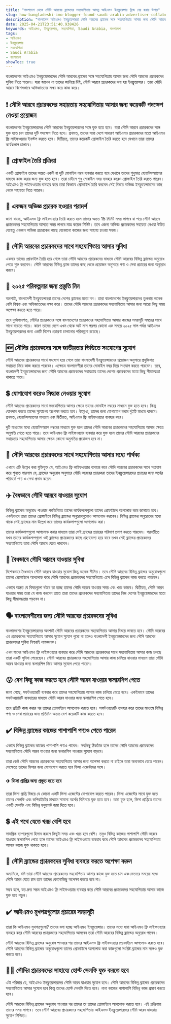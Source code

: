 ```yaml
---
title: "বাংলাদেশ থেকে সৌদি আরবের ব্র্যান্ডদের সহযোগিতায় আসন্ন আইএমও ইনফ্লুয়েন্সার খুঁজে বের করার উপায়"
slug: how-bangladeshi-imo-blogger-found-saudi-arabia-advertiser-collaboration-2025-04-21
description: "বাংলাদেশ আইএমও ইনফ্লুয়েন্সাররা সৌদি আরবের ব্র্যান্ডের সঙ্গে সহযোগিতায় আসার জন্য সৌদি আরবের প্রচারকদের সুবিধা নেবে। আপনারা আরবদেশে অভিজাতদের লক্ষ্য করতে পারেন।"
date: 2025-04-21T23:51:40.938426
keywords: আইএমও, ইনফ্লুয়েন্সার, সহযোগিতা, Saudi Arabia, বাংলাদেশ
tags:
- আইএমও
- ইনফ্লুয়েন্সার
- সহযোগিতা
- Saudi Arabia
- বাংলাদেশ
showToc: true
---
```


বাংলাদেশের আইএমও ইনফ্লুয়েন্সারদের সৌদি আরবের ব্র্যান্ডের সঙ্গে সহযোগিতায় আসার জন্য সৌদি আরবের প্রচারকদের সুবিধা নিতে পারেন। যারা জানেন না তাদের জানিয়ে দিই, সৌদি আরবে প্রচারকদের বলা হয় ইনফ্লুয়েন্সার। তারা সৌদি আরবে বিশেষভাবে অভিজাতদের লক্ষ্য করে কাজ করে।


## ❗ সৌদি আরবে প্রচারকদের সহায়তায় সহযোগিতায় আসার জন্য কয়েকটি পদক্ষেপ নেওয়া প্রয়োজন

বাংলাদেশের ইনফ্লুয়েন্সারদের সৌদি আরবের ইনফ্লুয়েন্সারদের সঙ্গে যুক্ত হতে হবে। যারা সৌদি আরবে প্রচারকদের সঙ্গে যুক্ত হতে চান তাদের দুটি পদক্ষেপ নিতে হবে। প্রথমত, তাদের সারা দেশে সাধারণ আইএমও প্রচারকদের মতো আইএমও ফ্রি লাইফওয়্যার ইনস্টল করতে হবে। দ্বিতীয়ত, তাদের কয়েকটি প্রোফাইল তৈরি করতে হবে যেখানে তারা তাদের কার্যকলাপ চালাবে। 

## 📣 প্রোফাইল তৈরি প্রক্রিয়া

একটি প্রোফাইল তাদের অন্তত একটি বা দুটি মোবাইল নম্বর ব্যবহার করতে হবে যেখানে তাদের শুধুমাত্র হোয়াটসঅ্যাপের মাধ্যমে কাজ করার জন্য যুক্ত হতে হবে। তারা চাইলে শুধু মোবাইল নম্বর ব্যবহার করেও প্রোফাইল তৈরি করতে পারেন। আইএমও ফ্রি লাইফওয়্যার ব্যবহার করে তারা কিভাবে প্রোফাইল তৈরি করবেন সেই বিষয়ে অভিজ্ঞ ইনফ্লুয়েন্সারদের কাছ থেকে সহায়তা নিতে পারেন। 

## 🧿 একজন অভিজ্ঞ প্রচারক হওয়ার পরামর্শ

জানা যাচ্ছে, আইএমও ফ্রি লাইফওয়্যার তৈরি করতে হলে তাদের অন্তত 15 মিনিট সময় লাগবে যা পরে সৌদি আরবে প্রচারকদের সহযোগিতায় আসতে সময় লাগবে মাত্র কয়েক মিনিট। তবে এজন্য অভিজ্ঞ প্রচারকদের সহায়তা নেওয়া উচিত যেহেতু একজন অভিজ্ঞ প্রচারকের কাছে যেকোনো কাজের জন্য সাহায্য চাওয়া সহজ। 

## 📝 সৌদি আরবের প্রচারকদের সাথে সহযোগিতায় আসার সুবিধা

একবার তাদের প্রোফাইল তৈরি হয়ে গেলে তারা সৌদি আরবের প্রচারকদের মাধ্যমে সৌদি আরবের বিভিন্ন ব্র্যান্ডের অনুরোধ পেতে শুরু করবেন। সৌদি আরবের বিভিন্ন ব্র্যান্ড তাদের কাছ থেকে প্রয়োজন অনুসারে পণ্য ও সেবা প্রচারের জন্য অনুরোধ করবে। 

## 📆 ২০২৫ পরিকল্পনার জন্য প্রস্তুতি নিন

অবশ্যই, বাংলাদেশী ইনফ্লুয়েন্সাররা তাদের দেশের ব্র্যান্ডের মতো নন। তারা বাংলাদেশের ইনফ্লুয়েন্সারদের তুলনায় অনেক বেশি বিশ্বস্ত এবং অভিজাতদের লক্ষ্য করে। তাদের সৌদি আরবের প্রচারকদের সহযোগিতায় আসার জন্য আরো কিছু সময় অপেক্ষা করতে হতে পারে।   

তবে দুর্ভাগ্যবশত, সৌদির প্রচারকদের সঙ্গে বাংলাদেশের প্রচারকদের সহযোগিতায় আসার কাজের সময়সূচী সময়ের সাথে সাথে বাড়তে পারে। কারণ তাদের দেশে এখন থেকে আট মাস পরপর কোনো এক সময়ে ২০২৫ সাল পর্যন্ত আইএমও ইনফ্লুয়েন্সারদের জন্য একটি বিশেষ প্রচারণা চালানোর পরিকল্পনা রয়েছে। 

## 🆕 সৌদির প্রচারকদের সঙ্গে জাতীয়তার ভিত্তিতে সংযোগের সুযোগ

সৌদি আরবের প্রচারকদের সাথে সংযোগ হয়ে গেলে তারা বাংলাদেশী ইনফ্লুয়েন্সারদের প্রয়োজন অনুসারে প্রযুক্তিগত সহায়তা নিয়ে কাজ করতে পারবেন। এক্ষেত্রে বাংলাদেশীরা তাদের মোবাইল নম্বর দিয়ে সংযোগ করতে পারবেন। তবে, বাংলাদেশী ইনফ্লুয়েন্সারদের জন্য সৌদি আরবের প্রচারকদের সহায়তায় তাদের দেশের প্রচারকদের মতো কিছু সীমাবদ্ধতা থাকতে পারে। 

## 💲 যোগাযোগ করেও সিদ্ধান্ত নেওয়ার সুযোগ

সৌদি আরবের প্রচারকদের সাথে সহযোগিতায় আসার ক্ষেত্রে তাদের মোবাইল নম্বরের মাধ্যমে যুক্ত হতে হবে। কিন্তু যোগদান করতে তাদের সুযোগের অপেক্ষা করতে হবে। উল্লেখ্য, তাদের জন্য যোগাযোগ করার দুইটি মাধ্যম থাকবে। প্রথমত, হোয়াটসঅ্যাপের মাধ্যমে এবং দ্বিতীয়ত, আইএমও ফ্রি লাইফওয়্যার ব্যবহার করে। 

দুটি মাধ্যমের মধ্যে হোয়াটসঅ্যাপ নম্বরের মাধ্যমে যুক্ত হলে তাদের সৌদি আরবের প্রচারকদের সহযোগিতায় আসার ক্ষেত্রে অনুমতি পেতে হতে পারে। তবে আইএমও ফ্রি লাইফওয়্যার ব্যবহার করে যুক্ত হলে তাদের সৌদি আরবের প্রচারকদের সহায়তায় সহযোগিতায় আসার ক্ষেত্রে কোনো অনুমতির প্রয়োজন হবে না। 

## 💸 সৌদি আরবের প্রচারকদের সাথে সহযোগিতায় আসার মধ্যে পার্থক্য

এখানে এটি উল্লেখ করা যুক্তিযুক্ত যে, আইএমও ফ্রি লাইফওয়্যার ব্যবহার করে সৌদি আরবের প্রচারকদের সাথে সংযোগ করে শুনতে পারলাম যে, ব্র্যান্ডের অনুরোধ অনুসারে সৌদি আরবের প্রচারকরা তাদের ইনফ্লুয়েন্সারদের প্রচারের জন্য অর্থের পরিবর্তে পণ্য ও সেবা প্রদান করেন। 

## ✈️ বৈধভাবে সৌদি আরবে যাওয়ার সুযোগ

বিভিন্ন ব্র্যান্ডের অনুরোধ পাওয়ার পরতিনিয়ত তাদের কার্যকলাপগুলো তাদের প্রোফাইলে আপলোড করে জানাতে হবে। একইভাবে তারা তাদের প্রোফাইলে বিভিন্ন ব্র্যান্ডের অনুরোধগুলোও আপলোড করবেন। বিভিন্ন ব্র্যান্ডের অনুরোধের মধ্যে থাকে সেই ব্র্যান্ডের নাম উল্লেখ করে তাদের কার্যকলাপগুলো আপলোড করা। 

তাদের কার্যকলাপগুলো আপলোড করার মাধ্যমে তারা সেই ব্র্যান্ডের প্রচারের পরিমাণ প্রমাণ করতে পারবেন। পরবর্তীতে যখন তাদের কার্যকলাপগুলো ওই ব্র্যান্ডের প্রচারকদের কাছে গ্রহণযোগ্য হয়ে যাবে তখন সেই ব্র্যান্ডের প্রচারকদের সহযোগিতায় তারা সৌদি আরবে যেতে পারবেন। 

## 🔐 বৈধভাবে সৌদি আরবে যাওয়ার সুবিধা

বিশেষভাবে বৈধভাবে সৌদি আরবে যাওয়ার সুযোগ কিন্তু অনেক সীমিত। তবে সৌদি আরবের বিভিন্ন ব্র্যান্ডের অনুরোধগুলো তাদের প্রোফাইলে আপলোড করে সৌদি আরবের প্রচারকদের সহযোগিতায় এসে বিভিন্ন ব্র্যান্ডের কাজ করতে পারবেন। 

এভাবে অন্তত যে বিষয়গুলো ঘটবে তা হচ্ছে তাদের সৌদি আরবে যাওয়ার সময় এবং খরচ কমবে। দ্বিতীয়ত, সৌদি আরব যাওয়ার সময় তারা যে কাজ করবেন তাতে তারা তাদের প্রচারকদের সহযোগিতায় তাদের নিজ দেশের ইনফ্লুয়েন্সারদের মতো কিছু সীমাবদ্ধতায় পড়বেন না। 

## 🗣️ বাংলাদেশীদের জন্য সৌদি আরবের প্রচারকদের সুবিধা

বাংলাদেশের ইনফ্লুয়েন্সারদের অবশ্যই সৌদি আরবের প্রচারকদের সহযোগিতায় আসার বিষয়ে ভাবতে হবে। সৌদি আরবের এর প্রচারকদের সহযোগিতায় আসার সুযোগ সুযোগ পুরো না হলেও বাংলাদেশী ইনফ্লুয়েন্সারদের জন্য সৌদি আরবের প্রচারকদের সুবিধা নিশ্চয়ই লাভজনক।

এখন যাদের আইএমও ফ্রি লাইফওয়্যার ব্যবহার করে সৌদি আরবের প্রচারকদের সাথে সহযোগিতায় আসার কাজ চলছে তারা একটি সুবিধা পেয়েছেন। সৌদি আরবের প্রচারকদের সহযোগিতায় আসার কাজ চালিয়ে যাওয়ার মাধ্যমে তারা সৌদি আরব যাওয়ার জন্য স্কলারশিপ নিয়ে আসার সুযোগ পেতে পারেন। 

## 😮 বেশ কিছু কাজ করতে হবে সৌদি আরব যাওয়ার স্কলারশিপ পেতে

জানা গেছে, সফটওয়্যারটি ব্যবহার করে তাদের সহযোগিতায় আসার কাজ চালিয়ে যেতে হবে। একইভাবে তাদের সফটওয়্যারটি ব্যবহারের মাধ্যমে সৌদি আরব যাওয়ার জন্য স্কলারশিপ পেতে হবে। 

তবে প্রতিটি কাজ করার পর তাদের প্রোফাইলে আপলোড করতে হবে। সফটওয়্যারটি ব্যবহার করে তাদের মাধ্যমে বিভিন্ন পণ্য ও সেবা প্রচারের জন্য প্রতিদিন অন্তত বেশ কয়েকটি কাজ করতে হবে। 

## ✔️ বিভিন্ন ব্র্যান্ডের কাজের পাশাপাশি পণ্যও পেতে পারেন

এভাবে বিভিন্ন ব্র্যান্ডের কাজের পাশাপাশি পণ্যও পাবেন। সবকিছু ঠিকঠাক হলে তাদের সৌদি আরবের প্রচারকদের সহযোগিতায় সৌদি আরব যাওয়ার জন্য স্কলারশিপ পাওয়ার সুযোগ বাড়বে। 

তারা কেউ সৌদি আরবের প্রচারকদের সহযোগিতায় আসার জন্য অপেক্ষা করতে না চাইলে তারা অন্যভাবে যেতে পারেন। সেক্ষেত্রে তাদের ভিসার জন্য যোগাযোগ করতে হবে ভিসা এজেন্টদের সঙ্গে। 


### ✈️ ভিসা প্রাপ্তির জন্য প্রস্তুত হতে হবে

তারা ভিসা প্রাপ্তি বিষয়ে যে কোনো একটি ভিসা এজেন্টের যোগাযোগ করতে পারেন। ভিসা এজেন্টের সাথে যুক্ত হতে তাদের সেলফি এবং কপিরাইটের মাধ্যমে সামান্য অর্থের বিনিময়ে যুক্ত হতে হবে। তারা যুক্ত হলে, ভিসা প্রাপ্তিতে তাদের একটি সেলফি এবং বিভিন্ন ডকুমেন্ট জমা দিতে হবে। 

## 💲 এই পথে যেতে খরচ বেশি হবে

সামগ্রিক ব্যাপারগুলো হিসাব করলে কিছুটা সময় এবং খরচ হবে বেশি। তবুও বিভিন্ন কাজের পাশাপাশি সৌদি আরবে যাওয়ার স্কলারশিপ পেতে হলে তাদের আইএমও ফ্রি লাইফওয়্যার ব্যবহার করে সৌদি আরবের প্রচারকদের সহযোগিতায় আসার কাজে যুক্ত থাকতে হবে। 


## 🧿 সৌদি ব্র্যান্ডের প্রচারকদের সুবিধা ব্যবহার করতে অপেক্ষা করুন

অন্যদিকে, যদি তারা সৌদি আরবের প্রচারকদের সহযোগিতায় আসার কাজে যুক্ত হতে চান এবং দ্রুততর সময়ের মধ্যে সৌদি আরব যেতে চান তবে তাদের কোনোকিছু অপেক্ষা করতে হবে না। 

সম্ভব হলে, যত দ্রুত সম্ভব আইএমও ফ্রি লাইফওয়্যার ব্যবহার করে সৌদি আরবের প্রচারকদের সহযোগিতায় আসার কাজে যুক্ত হয়ে পড়ুন। 


## ✔️ আইএমও মুখপত্রগুলোর প্রচারের সময়সূচী

তারা কি আইএমও মুখপত্রগুলো? তাদের বলা হচ্ছে আইএমও ইনফ্লুয়েন্সার। তাদের মধ্যে যারা আইএমও ফ্রি লাইফওয়্যার ব্যবহার করে সৌদি আরবের প্রচারকদের সহযোগিতায় আসবেন তারা সৌদি আরবের বিভিন্ন ব্র্যান্ডের অনুরোধ পাবেন। 

সৌদি আরবের বিভিন্ন ব্র্যান্ডের অনুরোধ পাওয়ার পর তাদের আইএমও ফ্রি লাইফওয়্যার প্রোফাইলে আপলোড করতে হবে। সৌদি আরবের বিভিন্ন ব্র্যান্ডের অনুরোধগুলো তাদের প্রোফাইলে আপলোড করা কাজগুলো সংশ্লিষ্ট ব্র্যান্ডের নাম সঙ্গেও যুক্ত করতে হবে। 


## 👩‍🎤 সৌদির প্রচারকদের সাহায্যে হোস্ট সেলফি যুক্ত করতে হবে

এটা পরিষ্কার যে, আইএমও ইনফ্লুয়েন্সারদের সৌদি আরব যাওয়ার সুযোগ হবে। সৌদি আরবের বিভিন্ন ব্র্যান্ডের প্রচারকদের সহযোগিতায় আসার সুযোগ হবে কিন্তু তাদের হোস্ট সেলফি দিতে হবে। নানা কাজের পাশাপাশি বিভিন্ন কাজ প্রমাণ করতে হবে। 

সৌদি আরবের বিভিন্ন ব্র্যান্ডের অনুরোধ পাওয়ার পর তাদের তা তাদের প্রোফাইলে আপলোড করতে হবে। এই প্রক্রিয়ায় তাদের সময় লাগবে। তবে সৌদি আরবের প্রচারকদের সহযোগিতায় আইএমও ইনফ্লুয়েন্সারদের সৌদি আরব যাওয়ার সুযোগ নিশ্চিত।